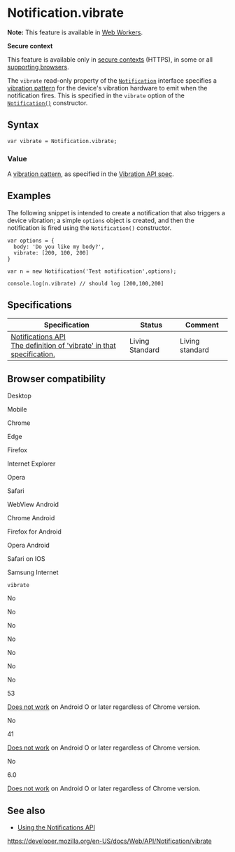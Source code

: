# Notification.vibrate

**Note:** This feature is available in [Web Workers](../web_workers_api).

**Secure context**

This feature is available only in [secure contexts](https://developer.mozilla.org/en-US/docs/Web/Security/Secure_Contexts) (HTTPS), in some or all [supporting browsers](#browser_compatibility).

The `vibrate` read-only property of the [`Notification`](../notification) interface specifies a [vibration pattern](../vibration_api#vibration_patterns) for the device's vibration hardware to emit when the notification fires. This is specified in the `vibrate` option of the [`Notification()`](notification) constructor.

## Syntax

    var vibrate = Notification.vibrate;

### Value

A [vibration pattern](../vibration_api#vibration_patterns), as specified in the [Vibration API spec](https://dev.w3.org/2009/dap/vibration/).

## Examples

The following snippet is intended to create a notification that also triggers a device vibration; a simple `options` object is created, and then the notification is fired using the `Notification()` constructor.

    var options = {
      body: 'Do you like my body?',
      vibrate: [200, 100, 200]
    }

    var n = new Notification('Test notification',options);

    console.log(n.vibrate) // should log [200,100,200]

## Specifications

<table><thead><tr class="header"><th>Specification</th><th>Status</th><th>Comment</th></tr></thead><tbody><tr class="odd"><td><a href="https://notifications.spec.whatwg.org/#dom-notification-vibrate">Notifications API<br />
<span class="small">The definition of 'vibrate' in that specification.</span></a></td><td><span class="spec-living">Living Standard</span></td><td>Living standard</td></tr></tbody></table>

## Browser compatibility

Desktop

Mobile

Chrome

Edge

Firefox

Internet Explorer

Opera

Safari

WebView Android

Chrome Android

Firefox for Android

Opera Android

Safari on IOS

Samsung Internet

`vibrate`

No

No

No

No

No

No

No

53

[Does not work](https://crbug.com/971422) on Android O or later regardless of Chrome version.

No

41

[Does not work](https://crbug.com/971422) on Android O or later regardless of Chrome version.

No

6.0

[Does not work](https://crbug.com/971422) on Android O or later regardless of Chrome version.

## See also

- [Using the Notifications API](../notifications_api/using_the_notifications_api)

<a href="https://developer.mozilla.org/en-US/docs/Web/API/Notification/vibrate" class="_attribution-link">https://developer.mozilla.org/en-US/docs/Web/API/Notification/vibrate</a>

